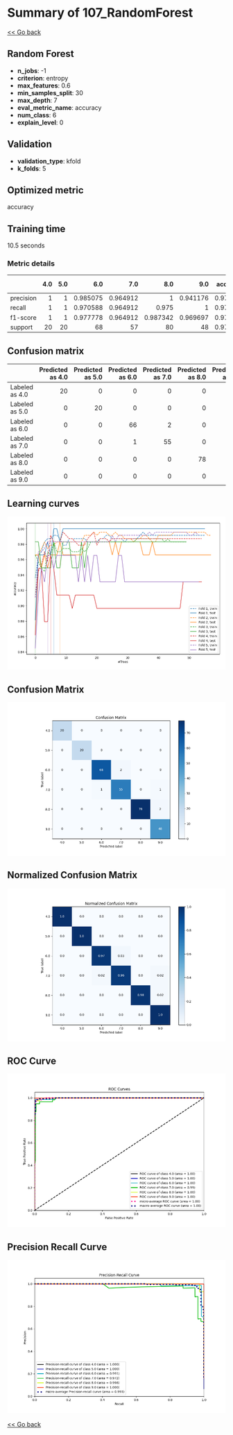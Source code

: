 # Summary of 107_RandomForest

[<< Go back](../README.md)


## Random Forest
- **n_jobs**: -1
- **criterion**: entropy
- **max_features**: 0.6
- **min_samples_split**: 30
- **max_depth**: 7
- **eval_metric_name**: accuracy
- **num_class**: 6
- **explain_level**: 0

## Validation
 - **validation_type**: kfold
 - **k_folds**: 5

## Optimized metric
accuracy

## Training time

10.5 seconds

### Metric details
|           |   4.0 |   5.0 |       6.0 |       7.0 |       8.0 |       9.0 |   accuracy |   macro avg |   weighted avg |   logloss |
|:----------|------:|------:|----------:|----------:|----------:|----------:|-----------:|------------:|---------------:|----------:|
| precision |     1 |     1 |  0.985075 |  0.964912 |  1        |  0.941176 |   0.979522 |    0.981861 |       0.980074 |   0.16584 |
| recall    |     1 |     1 |  0.970588 |  0.964912 |  0.975    |  1        |   0.979522 |    0.985083 |       0.979522 |   0.16584 |
| f1-score  |     1 |     1 |  0.977778 |  0.964912 |  0.987342 |  0.969697 |   0.979522 |    0.983288 |       0.979596 |   0.16584 |
| support   |    20 |    20 | 68        | 57        | 80        | 48        |   0.979522 |  293        |     293        |   0.16584 |


## Confusion matrix
|                |   Predicted as 4.0 |   Predicted as 5.0 |   Predicted as 6.0 |   Predicted as 7.0 |   Predicted as 8.0 |   Predicted as 9.0 |
|:---------------|-------------------:|-------------------:|-------------------:|-------------------:|-------------------:|-------------------:|
| Labeled as 4.0 |                 20 |                  0 |                  0 |                  0 |                  0 |                  0 |
| Labeled as 5.0 |                  0 |                 20 |                  0 |                  0 |                  0 |                  0 |
| Labeled as 6.0 |                  0 |                  0 |                 66 |                  2 |                  0 |                  0 |
| Labeled as 7.0 |                  0 |                  0 |                  1 |                 55 |                  0 |                  1 |
| Labeled as 8.0 |                  0 |                  0 |                  0 |                  0 |                 78 |                  2 |
| Labeled as 9.0 |                  0 |                  0 |                  0 |                  0 |                  0 |                 48 |

## Learning curves
![Learning curves](learning_curves.png)
## Confusion Matrix

![Confusion Matrix](confusion_matrix.png)


## Normalized Confusion Matrix

![Normalized Confusion Matrix](confusion_matrix_normalized.png)


## ROC Curve

![ROC Curve](roc_curve.png)


## Precision Recall Curve

![Precision Recall Curve](precision_recall_curve.png)



[<< Go back](../README.md)
